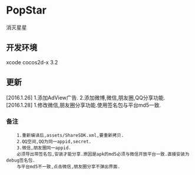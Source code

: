 # PopStar
消灭星星
## 开发环境
xcode cocos2d-x 3.2
## 更新
[2016.1.26]
		1.添加AdView广告.
		2.添加微博,微信,朋友圈,QQ分享功能.
[2016.1.28]
		1.修改微信,朋友圈分享功能.使用签名包与平台md5一致.
### 备注
		1.重新编译后,assets/ShareSDK.xml,要重新拷贝.
		2.QQ空间,QQ为同一appid,secret.
		3.微信,朋友圈同一appid.
		必须导出带签名包,安装才能分享.原因是apk的md5必须与微信开放平台一致.直接安装为debug签名包.
		与平台md5不一致,点击微信,朋友圈分享不弹出界面.